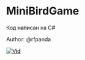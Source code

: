 # MiniBirdGame

Код написан на C#

Author: @rfpanda

[![Vid](https://img.youtube.com/vi/-plNGf1/maxresdefault.jpg)](https://www.youtube.com/watch?v=-plNGf1_DNY&ab)

